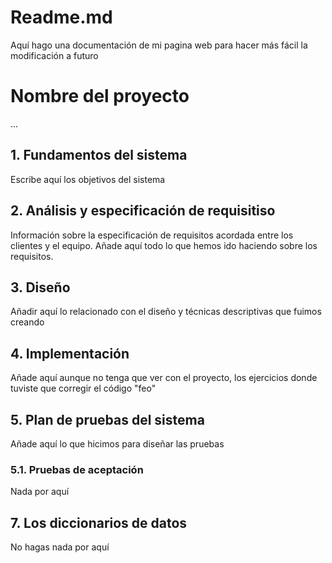 # Readme.md
Aquí hago una documentación de mi pagina web para hacer más fácil la modificación a futuro
# Nombre del proyecto
...
## 1. Fundamentos del sistema
Escribe aquí los objetivos del sistema

## 2. Análisis y especificación de requisitiso
Información sobre la especificación de requisitos acordada entre los clientes y el equipo.
Añade aquí todo lo que hemos ido haciendo sobre los requisitos.

## 3. Diseño
Añadir aquí lo relacionado con el diseño y técnicas descriptivas que fuimos creando

## 4. Implementación
Añade aquí aunque no tenga que ver con el proyecto, los ejercicios donde tuviste que corregir el código "feo"

## 5. Plan de pruebas del sistema
Añade aquí lo que hicimos para diseñar las pruebas

### 5.1. Pruebas de aceptación
Nada por aquí 

## 7. Los diccionarios de datos

No hagas nada por aquí
